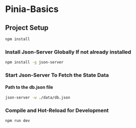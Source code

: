 # Pinia-Basics

## Project Setup

```sh
npm install
```

### Install Json-Server Globally If not already installed

```sh
npm install -g json-server
```
### Start Json-Server To Fetch the State Data
#### Path to the db.json file
```sh
json-server -w ./data/db.json
```

### Compile and Hot-Reload for Development

```sh
npm run dev
```

